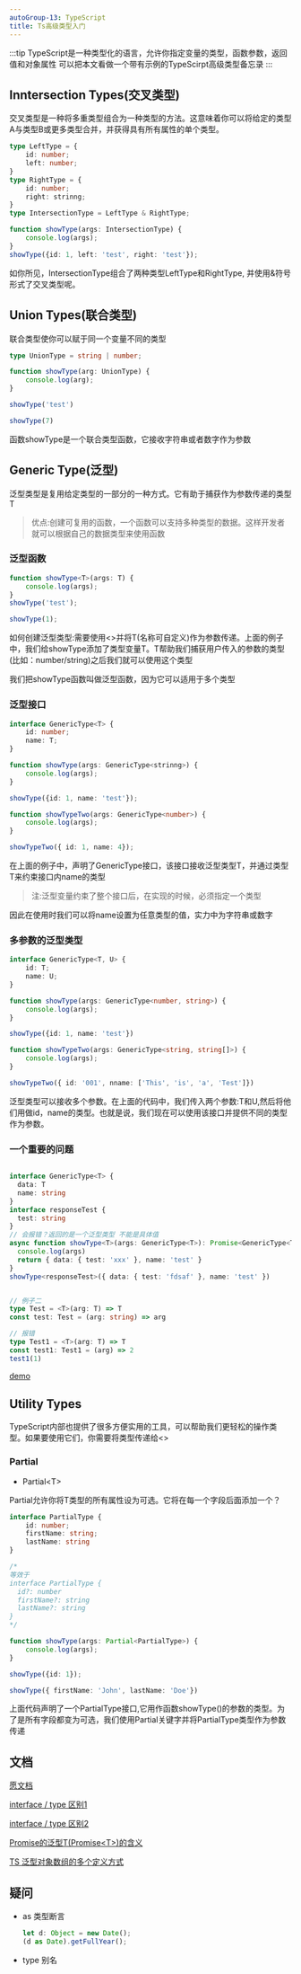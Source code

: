 ```yaml
---
autoGroup-13: TypeScript
title: Ts高级类型入门
---
```


:::tip
TypeScript是一种类型化的语言，允许你指定变量的类型，函数参数，返回值和对象属性
可以把本文看做一个带有示例的TypeScirpt高级类型备忘录
:::

## Inntersection Types(交叉类型)

交叉类型是一种将多重类型组合为一种类型的方法。这意味着你可以将给定的类型A与类型B或更多类型合并，并获得具有所有属性的单个类型。

```typescript
type LeftType = {
    id: number;
    left: number;
}
type RightType = {
    id: number;
    right: strinng;
}
type IntersectionType = LeftType & RightType;

function showType(args: IntersectionType) {
    console.log(args);
}
showType({id: 1, left: 'test', right: 'test'});
```

如你所见，IntersectionType组合了两种类型LeftType和RightType, 并使用&符号形式了交叉类型呢。

## Union Types(联合类型)
联合类型使你可以赋于同一个变量不同的类型

```typescript
type UnionType = string | number;

function showType(arg: UnionType) {
    console.log(arg);
}

showType('test')

showType(7)
```
函数showType是一个联合类型函数，它接收字符串或者数字作为参数

## Generic Type(泛型)
泛型类型是复用给定类型的一部分的一种方式。它有助于捕获作为参数传递的类型T

> 优点:创建可复用的函数，一个函数可以支持多种类型的数据。这样开发者就可以根据自己的数据类型来使用函数

### 泛型函数
```typescript
function showType<T>(args: T) {
    console.log(args);
}
showType('test');

showType(1);
```
如何创建泛型类型:需要使用&lt;&gt;并将T(名称可自定义)作为参数传递。上面的例子中，我们给showType添加了类型变量T。T帮助我们捕获用户传入的参数的类型(比如：number/string)之后我们就可以使用这个类型

我们把showType函数叫做泛型函数，因为它可以适用于多个类型

### 泛型接口

```typescript
interface GenericType<T> {
    id: number;
    name: T;
}

function showType(args: GenericType<strinng>) {
    console.log(args);
}

showType({id: 1, name: 'test'});

function showTypeTwo(args: GenericType<number>) {
    console.log(args);
}

showTypeTwo({ id: 1, name: 4});
```
在上面的例子中，声明了GenericType接口，该接口接收泛型类型T，并通过类型T来约束接口内name的类型

> 注:泛型变量约束了整个接口后，在实现的时候，必须指定一个类型

因此在使用时我们可以将name设置为任意类型的值，实力中为字符串或数字

### 多参数的泛型类型
```typescript
interface GenericType<T, U> {
    id: T;
    name: U;
}

function showType(args: GenericType<number, string>) {
    console.log(args);
}

showType({id: 1, name: 'test'})

function showTypeTwo(args: GenericType<string, string[]>) {
    console.log(args);
}

showTypeTwo({ id: '001', nname: ['This', 'is', 'a', 'Test']})
```
泛型类型可以接收多个参数。在上面的代码中，我们传入两个参数:T和U,然后将他们用做id，name的类型。也就是说，我们现在可以使用该接口并提供不同的类型作为参数。

### 一个重要的问题
```typescript

interface GenericType<T> {
  data: T
  name: string
}
interface responseTest {
  test: string
}
// 会报错？返回的是一个泛型类型 不能是具体值
async function showType<T>(args: GenericType<T>): Promise<GenericType<T>> {
  console.log(args)
  return { data: { test: 'xxx' }, name: 'test' }
}
showType<responseTest>({ data: { test: 'fdsaf' }, name: 'test' })


// 例子二
type Test = <T>(arg: T) => T
const test: Test = (arg: string) => arg

// 报错
type Test1 = <T>(arg: T) => T
const test1: Test1 = (arg) => 2
test1(1)
```
[demo](https://www.typescriptlang.org/zh/play?ssl=7&ssc=9&pln=5&pc=1#code/C4TwDgpgBAKhDOwoF4oB4YD4AUBDATgOYBcsAlCprAFADGA9gHaJTALClwup5EXJUChaiNCRY7AIwp0WXiXKUaDZkjaJJnKTPn8qAJmrrgk7JLLUgA)
## Utility Types
TypeScript内部也提供了很多方便实用的工具，可以帮助我们更轻松的操作类型。如果要使用它们，你需要将类型传递给&lt;&gt;

### Partial
- Partial&lt;T&gt;

Partial允许你将T类型的所有属性设为可选。它将在每一个字段后面添加一个？
```typescript
interface PartialType {
    id: number;
    firstName: string;
    lastName: string
}

/*
等效于
interface PartialType {
  id?: number
  firstName?: string
  lastName?: string
}
*/

function showType(args: Partial<PartialType>) {
    console.log(args);
}

showType({id: 1});

showType({ firstName: 'John', lastName: 'Doe'})
```
上面代码声明了一个PartialType接口,它用作函数showType()的参数的类型。为了是所有字段都变为可选，我们使用Partial关键字并将PartialType类型作为参数传递


## 文档
[愿文档](https://mp.weixin.qq.com/s/TcZ0DgtvVEF_Hp88X5E7oA)

[interface / type 区别1](https://www.cnblogs.com/cathy1024/p/13685148.html)

[interface / type 区别2](https://www.jianshu.com/p/965b8583ff74)


[Promise的泛型T(Promise&lt;T&gt;)的含义
](https://blog.csdn.net/wu_xianqiang/article/details/103483616)

[TS 泛型对象数组的多个定义方式
](https://paugram.com/coding/typescript-genericity-object-in-array.html)

## 疑问
- as 类型断言
    ``` typescript
    let d: Object = new Date();
    (d as Date).getFullYear();
    ```
- type 别名